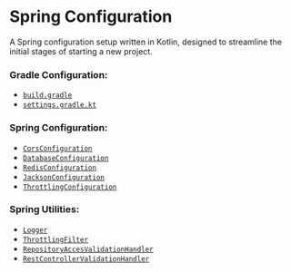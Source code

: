 # Spring Configuration

A Spring configuration setup written in Kotlin, designed to streamline the initial stages of starting a new project.

### Gradle Configuration:

- [`build.gradle`]()
- [`settings.gradle.kt`]()

### Spring Configuration:

- [`CorsConfiguration`](https://github.com/0zzz7y/Spring-Kotlin-Configuration/blob/main/source/configuration/communication/CorsConfiguration.kt)
- [`DatabaseConfiguration`](https://github.com/0zzz7y/Spring-Kotlin-Configuration/blob/main/source/configuration/database/DatabaseConfiguration.kt)
- [`RedisConfiguration`](https://github.com/0zzz7y/Spring-Kotlin-Configuration/blob/main/source/configuration/database/RedisConfiguration.kt)
- [`JacksonConfiguration`](https://github.com/0zzz7y/Spring-Kotlin-Configuration/blob/main/source/configuration/serialization/JacksonConfiguration.kt)
- [`ThrottlingConfiguration`](https://github.com/0zzz7y/Spring-Kotlin-Configuration/blob/main/source/configuration/throttling/ThrottlingFilterConfiguration.kt)

### Spring Utilities:

- [`Logger`](https://github.com/0zzz7y/Spring-Kotlin-Configuration/blob/main/source/utility/logger/Logger.kt)
- [`ThrottlingFilter`](https://github.com/0zzz7y/Spring-Kotlin-Configuration/blob/main/source/utility/throttling/ThrottlingFilter.kt)
- [`RepositoryAccesValidationHandler`](https://github.com/0zzz7y/Spring-Kotlin-Configuration/blob/main/source/utility/validation/repository/RepositoryAccesValidationHandler.kt)
- [`RestControllerValidationHandler`](https://github.com/0zzz7y/Spring-Kotlin-Configuration/blob/main/source/utility/validation/rest.controller/RestControllerValidationHandler.kt)
